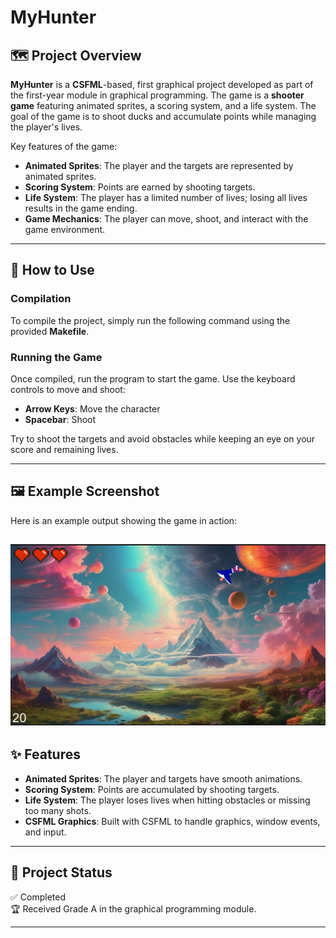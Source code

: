 # MyHunter

## 🗺️ Project Overview

**MyHunter** is a **CSFML**-based, first graphical project developed as part of the first-year module in graphical programming. The game is a **shooter game** featuring animated sprites, a scoring system, and a life system. The goal of the game is to shoot ducks and accumulate points while managing the player's lives.

Key features of the game:
- **Animated Sprites**: The player and the targets are represented by animated sprites.
- **Scoring System**: Points are earned by shooting targets.
- **Life System**: The player has a limited number of lives; losing all lives results in the game ending.
- **Game Mechanics**: The player can move, shoot, and interact with the game environment.

---

## 🚀 How to Use

### Compilation

To compile the project, simply run the following command using the provided **Makefile**.

### Running the Game

Once compiled, run the program to start the game. Use the keyboard controls to move and shoot:

- **Arrow Keys**: Move the character
- **Spacebar**: Shoot

Try to shoot the targets and avoid obstacles while keeping an eye on your score and remaining lives.

---

## 🖼️ Example Screenshot

Here is an example output showing the game in action:

![Game Screenshot](example.png)
---

## ✨ Features

- **Animated Sprites**: The player and targets have smooth animations.
- **Scoring System**: Points are accumulated by shooting targets.
- **Life System**: The player loses lives when hitting obstacles or missing too many shots.
- **CSFML Graphics**: Built with CSFML to handle graphics, window events, and input.
  
---

## 📌 Project Status

✅ Completed  
🏆 Received Grade A in the graphical programming module.

---
